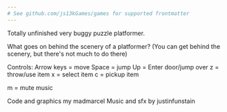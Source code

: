 ```yaml
---
# See github.com/js13kGames/games for supported frontmatter
---
```

Totally unfinished very buggy puzzle platformer.

What goes on behind the scenery of a platformer?
(You can get behind the scenery, but there's not much to do there)

Controls:
Arrow keys = move
Space = jump
Up = Enter door/jump over
z = throw/use item
x = select item
c = pickup item

m = mute music

Code and graphics my madmarcel
Music and sfx by justinfunstain